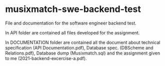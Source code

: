 # musixmatch-swe-backend-test
File and documentation for the software engineer backend test.

In API folder are contained all files developed for the assignment.

In DOCUMENTATION folder are contained all the document about technical specification (API Documentation.pdf), Database spec. (DBScheme and Relations.pdf), Database dump (Musixmatch.sql) and the assignment given to me (2021-backend-excercise-a.pdf).


